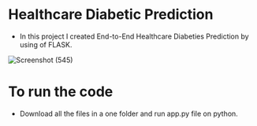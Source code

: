 
# Healthcare Diabetic Prediction

- In this project I created End-to-End Healthcare Diabeties Prediction by using of FLASK.

![Screenshot (545)](https://user-images.githubusercontent.com/96257624/216322639-885b0769-5f0e-4ea4-8185-d700350f26a8.png)


# To run the code 
-  Download all the files in a one folder and run app.py file on python.
